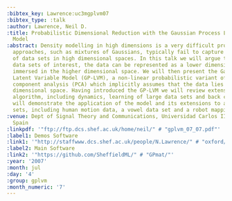 ```yaml
---
:bibtex_key: Lawrence:uc3mgplvm07
:bibtex_type: :talk
:author: Lawrence, Neil D.
:title: Probabilistic Dimensional Reduction with the Gaussian Process Latent Variable
  Model
:abstract: Density modelling in high dimensions is a very difficult problem. Traditional
  approaches, such as mixtures of Gaussians, typically fail to capture the structure
  of data sets in high dimensional spaces. In this talk we will argue that for many
  data sets of interest, the data can be represented as a lower dimensional manifold
  immersed in the higher dimensional space. We will then present the Gaussian Process
  Latent Variable Model (GP-LVM), a non-linear probabilistic variant of principal
  component analysis (PCA) which implicitly assumes that the data lies on a lower
  dimensional space. Having introduced the GP-LVM we will review extensions to the
  algorithm, including dynamics, learning of large data sets and back constraints.  We
  will demonstrate the application of the model and its extensions to a range of data
  sets, including human motion data, a vowel data set and a robot mapping problem.
:venue: Dept of Signal Theory and Communications, Universidad Carlos III de Madrid,
  Spain
:linkpdf: '"ftp://ftp.dcs.shef.ac.uk/home/neil/" # "gplvm_07_07.pdf"'
:label1: Demos Software
:link1: '"http://staffwww.dcs.shef.ac.uk/people/N.Lawrence/" # "oxford/"'
:label2: Main Software
:link2: '"https://github.com/SheffieldML/" # "GPmat/"'
:year: '2007'
:month: jul
:day: '4'
:group: gplvm
:month_numeric: '7'
---
```

